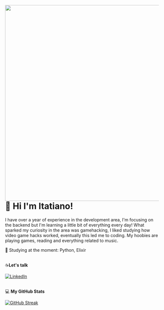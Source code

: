 <img align="right" height="640" src="https://media.discordapp.net/attachments/1129953177370890251/1178137912072736808/38fb0d15-4885-4fdb-aa2a-a99cfc351573.png?ex=65750d6e&is=6562986e&hm=c252a746503183aa27f1fd51f1fedc4d37c9d13a29effb47d16edc3755d9f3b5&=&format=webp">

# 🔭  Hi I'm Itatiano! 
I have over a year of experience in the development area, I'm focusing on the backend but I'm learning a little bit of everything every day! 
What sparked my curiosity in the area was gamehacking, I liked studying how video game hacks worked, eventually this led me to coding.
My hoobies are playing games, reading and everything related to music.<br>


📖 Studying at the moment: Python, Elixir<br><br>

☕**Let's talk**  

[![LinkedIn](https://img.shields.io/badge/LinkedIn-000?style=for-the-badge&logo=linkedin&logoColor=blue)](https://[https://www.linkedin.com/in/itatianofilho])<br><br>

 💻 **My GitHub Stats**
 
[![GitHub Streak](https://streak-stats.demolab.com?user=itatiN&theme=blue-navy&hide_border=true)](https://git.io/streak-stats)

